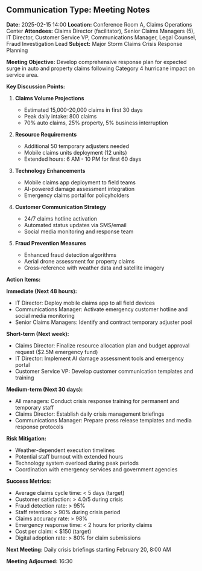 ## Communication Type: Meeting Notes

**Date:** 2025-02-15 14:00
**Location:** Conference Room A, Claims Operations Center
**Attendees:** Claims Director (facilitator), Senior Claims Managers (5), IT Director, Customer Service VP, Communications Manager, Legal Counsel, Fraud Investigation Lead
**Subject:** Major Storm Claims Crisis Response Planning

**Meeting Objective:**
Develop comprehensive response plan for expected surge in auto and property claims following Category 4 hurricane impact on service area.

**Key Discussion Points:**

1. **Claims Volume Projections**
   - Estimated 15,000-20,000 claims in first 30 days
   - Peak daily intake: 800 claims
   - 70% auto claims, 25% property, 5% business interruption

2. **Resource Requirements**
   - Additional 50 temporary adjusters needed
   - Mobile claims units deployment (12 units)
   - Extended hours: 6 AM - 10 PM for first 60 days

3. **Technology Enhancements**
   - Mobile claims app deployment to field teams
   - AI-powered damage assessment integration
   - Emergency claims portal for policyholders

4. **Customer Communication Strategy**
   - 24/7 claims hotline activation
   - Automated status updates via SMS/email
   - Social media monitoring and response team

5. **Fraud Prevention Measures**
   - Enhanced fraud detection algorithms
   - Aerial drone assessment for property claims
   - Cross-reference with weather data and satellite imagery

**Action Items:**

**Immediate (Next 48 hours):**
- IT Director: Deploy mobile claims app to all field devices
- Communications Manager: Activate emergency customer hotline and social media monitoring
- Senior Claims Managers: Identify and contract temporary adjuster pool

**Short-term (Next week):**
- Claims Director: Finalize resource allocation plan and budget approval request ($2.5M emergency fund)
- IT Director: Implement AI damage assessment tools and emergency portal
- Customer Service VP: Develop customer communication templates and training

**Medium-term (Next 30 days):**
- All managers: Conduct crisis response training for permanent and temporary staff
- Claims Director: Establish daily crisis management briefings
- Communications Manager: Prepare press release templates and media response protocols

**Risk Mitigation:**
- Weather-dependent execution timelines
- Potential staff burnout with extended hours
- Technology system overload during peak periods
- Coordination with emergency services and government agencies

**Success Metrics:**
- Average claims cycle time: < 5 days (target)
- Customer satisfaction: > 4.0/5 during crisis
- Fraud detection rate: > 95%
- Staff retention: > 90% during crisis period
- Claims accuracy rate: > 98%
- Emergency response time: < 2 hours for priority claims
- Cost per claim: < $150 (target)
- Digital adoption rate: > 80% for claim submissions

**Next Meeting:** Daily crisis briefings starting February 20, 8:00 AM

**Meeting Adjourned:** 16:30
